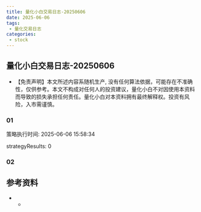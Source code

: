 ```yaml
---
title: 量化小白交易日志-20250606
date: 2025-06-06
tags:
 - 量化交易日志
categories: 
 - stock
---
```


## 量化小白交易日志-20250606

- 【免责声明】本文所述内容系随机生产, 没有任何算法依据，可能存在不准确性，仅供参考。本文不构成对任何人的投资建议，量化小白不对因使用本资料而导致的损失承担任何责任。量化小白对本资料拥有最终解释权。投资有风险，入市需谨慎。

### 01

策略执行时间: 2025-06-06 15:58:34

strategyResults: 0

### 02

## 参考资料

- -